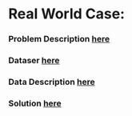 # Real World Case:
### Problem Description [here](https://github.com/AayushTyagi1/ASOC-SQLFlow-/blob/master/Task/Problem_Description.docx)
### Dataser [here](https://github.com/AayushTyagi1/ASOC-SQLFlow-/blob/master/Task/AutomobileData.csv)
### Data Description [here](https://github.com/AayushTyagi1/ASOC-SQLFlow-/blob/master/Task/Data%20Dictionary%20-%20carprices.xlsx)
### Solution [here](https://github.com/AayushTyagi1/ASOC-SQLFlow-/blob/master/Task/Solution.ipynb)
